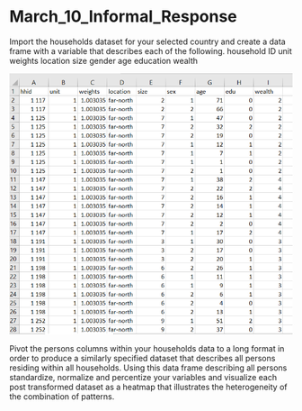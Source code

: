 # March_10_Informal_Response


Import the households dataset for your selected country and create a data frame with a variable that describes each of the following.
household ID
unit
weights
location
size
gender
age
education
wealth

![cameroon_processed](cameroon_processed.PNG)

Pivot the persons columns within your households data to a long format in order to produce a similarly specified dataset that describes all persons residing within all households.
Using this data frame describing all persons standardize, normalize and percentize your variables and visualize each post transformed dataset as a heatmap that illustrates the heterogeneity of the combination of patterns.
